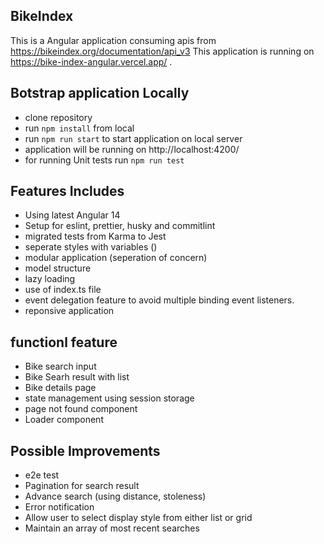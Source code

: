 ## BikeIndex
  This is a Angular application consuming apis from https://bikeindex.org/documentation/api_v3 
  This application is running on https://bike-index-angular.vercel.app/ . 

## Botstrap application Locally
- clone repository
- run `npm install` from local
- run `npm run start` to start application on local server
- application will be running on http://localhost:4200/
- for running Unit tests run `npm run test`


## Features Includes
- Using latest Angular 14
- Setup for eslint, prettier, husky and commitlint
- migrated tests from Karma to Jest
- seperate styles with variables ()
- modular application (seperation of concern)
- model structure
- lazy loading
- use of index.ts file
- event delegation feature to avoid multiple binding event listeners.
- reponsive application

## functionl feature
- Bike search input
- Bike Searh result with list
- Bike details page
- state management using session storage
- page not found component
- Loader component

## Possible Improvements
- e2e test
- Pagination for search result
- Advance search (using distance, stoleness)
- Error notification
- Allow user to select display style from either list or grid
- Maintain an array of most recent searches


